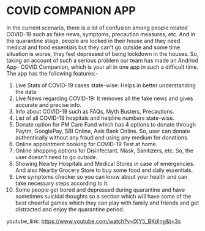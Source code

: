 # COVID COMPANION APP

In the current scenario, there is a lot of confusion among people related COVID-19 such as fake news, symptoms, precaution measures, etc. And in the quarantine stage, people are locked in their house and they need medical and food essentials but they can't go outside and some time situation is worse, they feel depressed of being lockdown in the houses. So, taking an account of such a serious problem our team has made an Andriod App- COVID Companion, which is your all in one app in such a difficult time. The app has the following features:-

1. Live Stats of COVID-19 cases state-wise: Helps in better understanding the data
2. Live News regarding COVID-19: It removes all the fake news and gives accurate and precise info.
3.  Info about COVID-19 such as FAQs, Myth Busters, Precautions.
4. List of all COVID-19 hospitals and helpline numbers state-wise.
5. Donate option for PM Care Fund which has 4 options to donate through Paytm, GooglePay, SBI Online, Axis Bank Online.
So, user can donate authentically without any fraud and using any medium for donations. 
6. Online appointment booking for COVID-19 Test at home.
7. Online shopping options for Disinfectant, Mask, Sanitizers, etc. So, the user doesn't need to go outside.
8. Showing Nearby Hospitals and Medical Stores in case of emergencies.  And also Nearby Grocery Store to buy some food and daily essentials.
9. Live symptoms checker so you can know about your health and can take necessary steps according to it.
 10. Some people get bored and depressed during quarantine and have sometimes suicidal thoughts so a section which will have some of the best cheerful games which they can play with family and friends and get distracted and enjoy the quarantine period.

youtube_link: https://www.youtube.com/watch?v=IXY5_BKdIng&t=3s
